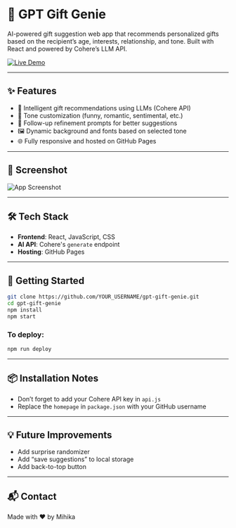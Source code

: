 # 🎁 GPT Gift Genie

AI-powered gift suggestion web app that recommends personalized gifts based on the recipient’s age, interests, relationship, and tone. Built with React and powered by Cohere’s LLM API.

[![Live Demo](https://img.shields.io/badge/Live-Demo-blue)](https://mihika-tech.github.io/GPT_Gift_Genie/)

---

## ✨ Features

- 🧠 Intelligent gift recommendations using LLMs (Cohere API)
- 🎨 Tone customization (funny, romantic, sentimental, etc.)
- 🔁 Follow-up refinement prompts for better suggestions
- 🖼️ Dynamic background and fonts based on selected tone
- 🌐 Fully responsive and hosted on GitHub Pages

---

## 📸 Screenshot

![App Screenshot](./public/assets/screenshot.png) <!-- Replace with actual image path -->

---

## 🛠️ Tech Stack

- **Frontend**: React, JavaScript, CSS
- **AI API**: Cohere's `generate` endpoint
- **Hosting**: GitHub Pages

---

## 🚀 Getting Started

```bash
git clone https://github.com/YOUR_USERNAME/gpt-gift-genie.git
cd gpt-gift-genie
npm install
npm start
```

### To deploy:

```bash
npm run deploy
```

---

## 📦 Installation Notes

- Don’t forget to add your Cohere API key in `api.js`
- Replace the `homepage` in `package.json` with your GitHub username

---

## 💡 Future Improvements

- Add surprise randomizer
- Add “save suggestions” to local storage
- Add back-to-top button

---

## 📬 Contact

Made with ❤️ by Mihika
